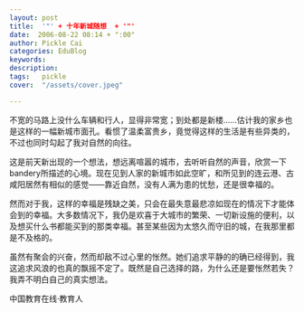 ```yaml
---
layout: post  
title:  '"' + 十年新城随想  + '"'
date:  2006-08-22 08:14 + ":00" 
author: Pickle Cai  
categories: EduBlog  
keywords: 
description:   
tags:	pickle   
cover:  "/assets/cover.jpeg"  

---  
```

    
不宽的马路上没什么车辆和行人，显得非常宽；到处都是新楼……估计我的家乡也是这样的一幅新城市面孔。看惯了温柔富贵乡，竟觉得这样的生活是有些异类的，不过也同时勾起了我对自然的向往。



这是前天新出现的一个想法，想远离喧嚣的城市，去听听自然的声音，欣赏一下bandery所描述的心境。现在见到人家的新城市如此空旷，和所见到的连云港、古咸阳居然有相似的感觉——靠近自然，没有人满为患的忧愁，还是很幸福的。



然而对于我，这样的幸福是残缺之美，只会在最失意最悲凉如现在的情况下才能体会到的幸福。大多数情况下，我仍是欢喜于大城市的繁荣、一切新设施的便利，以及想买什么书都能买到的那类幸福。甚至某些因为太悠久而守旧的城，在我那里都是不及格的。



 虽然有聚会的兴奋，然而却敌不过心里的怅然。她们追求平静的的确已经得到，我这追求风浪的也真的飘摇不定了。既然是自己选择的路，为什么还是要怅然若失？我弄不明白自己的真实想法。



 



		    
 中国教育在线·教育人


